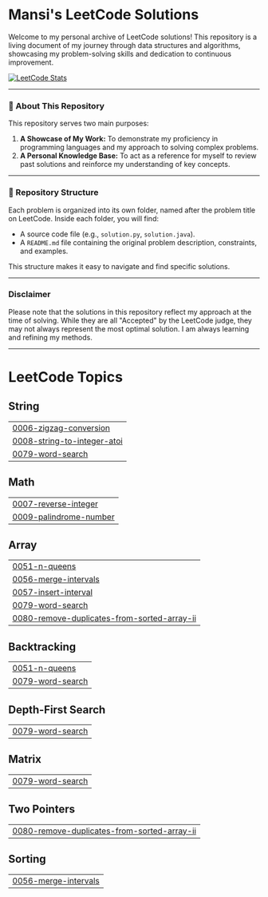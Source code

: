 
# Mansi's LeetCode Solutions



Welcome to my personal archive of LeetCode solutions! This repository is a living document of my journey through data structures and algorithms, showcasing my problem-solving skills and dedication to continuous improvement.

[![LeetCode Stats](https://leetcard.jacoblin.cool/singh_m30)](https://leetcode.com/singh_m30/)

---

### 🤖 About This Repository

This repository serves two main purposes:
1.  **A Showcase of My Work:** To demonstrate my proficiency in programming languages and my approach to solving complex problems.
2.  **A Personal Knowledge Base:** To act as a reference for myself to review past solutions and reinforce my understanding of key concepts.


---

### 📂 Repository Structure

Each problem is organized into its own folder, named after the problem title on LeetCode. Inside each folder, you will find:

* A source code file (e.g., `solution.py`, `solution.java`).
* A `README.md` file containing the original problem description, constraints, and examples.

This structure makes it easy to navigate and find specific solutions.

---

###  Disclaimer

Please note that the solutions in this repository reflect my approach at the time of solving. While they are all "Accepted" by the LeetCode judge, they may not always represent the most optimal solution. I am always learning and refining my methods.

---


<!---LeetCode Topics Start-->
# LeetCode Topics
## String
|  |
| ------- |
| [0006-zigzag-conversion](https://github.com/mansis30/Leetcode/tree/master/0006-zigzag-conversion) |
| [0008-string-to-integer-atoi](https://github.com/mansis30/Leetcode/tree/master/0008-string-to-integer-atoi) |
| [0079-word-search](https://github.com/mansis30/Leetcode/tree/master/0079-word-search) |
## Math
|  |
| ------- |
| [0007-reverse-integer](https://github.com/mansis30/Leetcode/tree/master/0007-reverse-integer) |
| [0009-palindrome-number](https://github.com/mansis30/Leetcode/tree/master/0009-palindrome-number) |
## Array
|  |
| ------- |
| [0051-n-queens](https://github.com/mansis30/Leetcode/tree/master/0051-n-queens) |
| [0056-merge-intervals](https://github.com/mansis30/Leetcode/tree/master/0056-merge-intervals) |
| [0057-insert-interval](https://github.com/mansis30/Leetcode/tree/master/0057-insert-interval) |
| [0079-word-search](https://github.com/mansis30/Leetcode/tree/master/0079-word-search) |
| [0080-remove-duplicates-from-sorted-array-ii](https://github.com/mansis30/Leetcode/tree/master/0080-remove-duplicates-from-sorted-array-ii) |
## Backtracking
|  |
| ------- |
| [0051-n-queens](https://github.com/mansis30/Leetcode/tree/master/0051-n-queens) |
| [0079-word-search](https://github.com/mansis30/Leetcode/tree/master/0079-word-search) |
## Depth-First Search
|  |
| ------- |
| [0079-word-search](https://github.com/mansis30/Leetcode/tree/master/0079-word-search) |
## Matrix
|  |
| ------- |
| [0079-word-search](https://github.com/mansis30/Leetcode/tree/master/0079-word-search) |
## Two Pointers
|  |
| ------- |
| [0080-remove-duplicates-from-sorted-array-ii](https://github.com/mansis30/Leetcode/tree/master/0080-remove-duplicates-from-sorted-array-ii) |
## Sorting
|  |
| ------- |
| [0056-merge-intervals](https://github.com/mansis30/Leetcode/tree/master/0056-merge-intervals) |
<!---LeetCode Topics End-->